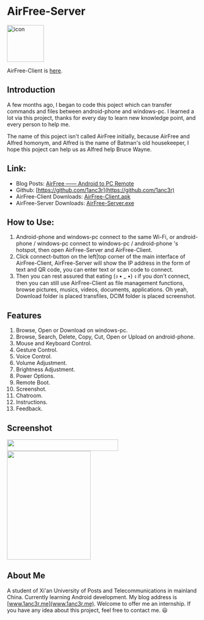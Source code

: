 # AirFree-Server
<img src="http://o7gy5l0ax.bkt.clouddn.com/telegram_144px_1145402_easyicon.net.png" width = "96" height = "96" alt="icon"/>

AirFree-Client is [here](https://github.com/1anc3r/AirFree-Client).


## Introduction
A few months ago, I began to code this poject which can transfer commands and files between android-phone and windows-pc. I learned a lot via this project, thanks for every day to learn new knowledge point, and every person to help me.

The name of this poject isn't called AirFree initially, because AirFree and Alfred homonym, and Alfred is the name of Batman's old housekeeper, I hope this poject can help us as Alfred help Bruce Wayne. 

## Link:
* Blog Posts: [AirFree —— Android to PC Remote](http://www.1anc3r.me/airfree-android-to-pc-remote)
* Github: [https://github.com/1anc3r](https://github.com/1anc3r)
* AirFree-Client Downloads: [AirFree-Client.apk](http://o7gy5l0ax.bkt.clouddn.com/AirFree-Client.apk)
* AirFree-Server Downloads: [AirFree-Server.exe](http://pan.baidu.com/s/1skI7QFF)

## How to Use:
1. Android-phone and windows-pc connect to the same Wi-Fi, or android-phone / windows-pc connect to windows-pc / android-phone 's hotspot, then open AirFree-Server and AirFree-Client.
2. Click connect-button on the left|top corner of the main interface of AirFree-Client, AirFree-Server will show the IP address in the form of text and QR code, you can enter text or scan code to connect.
3. Then you can rest assured that eating (ง • _ •) ง if you don't connect, then you can still use AirFree-Client as file management functions, browse pictures, musics, videos, documents, applications. Oh yeah, Download folder is placed transfiles, DCIM folder is placed screenshot.

## Features
1. Browse, Open or Download on windows-pc.
2. Browse, Search, Delete, Copy, Cut, Open or Upload on android-phone.
3. Mouse and Keyboard Control.
4. Gesture Control.
5. Voice Control.
6. Volume Adjustment.
7. Brightness Adjustment.
8. Power Options.
9. Remote Boot.
10. Screenshot.
11. Chatroom.
12. Instructions.
13. Feedback.

## Screenshot

<img src="http://o7gy5l0ax.bkt.clouddn.com/2016-07-24%2019%2030%2005.png" width = "290" height = "30" alt=""/>
<img src="http://o7gy5l0ax.bkt.clouddn.com/2016-07-24%2019%2027%2041.png" width = "218" height = "283" alt=""/>

## About Me
A student of Xi'an University of Posts and Telecommunications in mainland China. Currently learning Android development.
My blog address is [www.1anc3r.me](www.1anc3r.me). Welcome to offer me an internship. If you have any idea about this project, feel free to contact me. :smiley:
